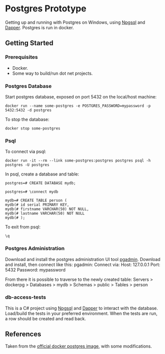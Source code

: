 # Postgres Prototype
Getting up and running with Postgres on Windows, using [Npgsql](http://www.npgsql.org/) and [Dapper](https://github.com/StackExchange/Dapper).
Postgres is run in docker.

## Getting Started
### Prerequisites
* Docker.
* Some way to build/run dot net projects.
### Postgres Database
Start postgres database, exposed on port 5432 on the local/host machine:
```shell
docker run --name some-postgres -e POSTGRES_PASSWORD=mypassword -p 5432:5432 -d postgres
```
To stop the database:
```shell
docker stop some-postgres
```
### Psql
To connect via psql:
```shell
docker run -it --rm --link some-postgres:postgres postgres psql -h postgres -U postgres
```
In psql, create a database and table:
```
postgres=# CREATE DATABASE mydb;

postgres=# \connect mydb

mydb=# CREATE TABLE person (
mydb(# id serial PRIMARY KEY,
mydb(# firstname VARCHAR(50) NOT NULL,
mydb(# lastname VARCHAR(50) NOT NULL
mydb(# );
```
To exit from psql:
```
\q
```

### Postgres Administration
Download and install the postgres administration UI tool [pgadmin](https://www.pgadmin.org/).
Download and install, then connect like this:
pgadmin: 
Connect via:
Host: 127.0.0.1
Port: 5432
Password: mypassword

From there it is possible to traverse to the newly created table:
Servers > dockerpg > Databases > mydb > Schemas > public > Tables > person

### db-access-tests
This is a C# project using [Npgsql](http://www.npgsql.org/) and [Dapper](https://github.com/StackExchange/Dapper) to interact with the database. 
Load/build the tests in your preferred environment. When the tests are run, a row should be created and read back.
## References
Taken from the [official docker postgres image](https://hub.docker.com/_/postgres/), with some modifications.

